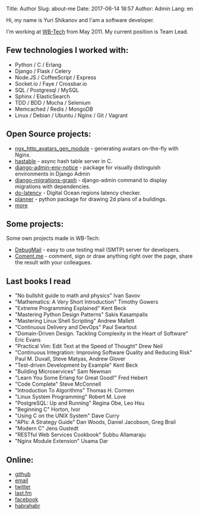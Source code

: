 Title: Author
Slug: about-me
Date: 2017-06-14 18:57
Author: Admin
Lang: en

Hi, my name is Yuri Shikanov and I'am a software developer.

I'm working at [WB-Tech](https://wbtech.pro/) from May 2011. My current position is Team Lead.

Few technologies I worked with:
----------------------------------------

-   Python / C / Erlang 
-   Django / Flask / Celery
-   Node.JS / CoffeeScript / Express
-   Socket.io / Faye / Crossbar.io
-   SQL / Postgresql / MySQL 
-   Sphinx / ElasticSearch
-   TDD / BDD / Mocha / Selenium
-   Memcached / Redis / MongoDB
-   Linux / Debian / Ubuntu / Nginx / Git / Vagrant


Open Source projects:
-------------

-  [ngx_http_avatars_gen_module](https://github.com/dizballanze/ngx_http_avatars_gen_module) - generating avatars on-the-fly with Nginx.
-  [hastable](https://github.com/dizballanze/hashtable) - async hash table server in C.
-  [django-admin-env-notice](https://github.com/dizballanze/django-admin-env-notice) - package for visually distinguish environments in Django Admin
-  [django-migrations-graph](https://github.com/dizballanze/django-migrations-graph) - django-admin command to display migrations with dependencies.
-  [do-latency](https://github.com/dizballanze/do-latency) - Digital Ocean regions latency checker.
-  [planner](https://github.com/dizballanze/planner) - python package for drawing 2d plans of a buildings.
-  [more](https://github.com/dizballanze?tab=repositories&q=&type=source)


Some projects:
--------------------

Some own projects made in WB-Tech:

-  [DebugMail](https://debugmail.io) - easy to use testing mail (SMTP) server for developers.
-  [Coment.me](http://coment.me/) - comment, sign or draw anything right over the page, share the result with your colleagues.


Last books I read
----------------

- "No bullshit guide to math and physics" Ivan Savov
- "Mathematics: A Very Short Introduction" Timothy Gowers
- "Extreme Programming Explained" Kent Beck
- "Mastering Python Design Patterns" Sakis Kasampalis
- "Mastering Linux Shell Scripting" Andrew Mallett
- "Continuous Delivery and DevOps" Paul Swartout
- "Domain-Driven Design. Tackling Complexity in the Heart of Software" Eric Evans
- "Practical Vim: Edit Text at the Speed of Thought" Drew Neil
- "Continuous Integration: Improving Software Quality and Reducing Risk" Paul M. Duvall, Steve Matyas, Andrew Glover
- "Test-driven Development by Example" Kent Beck
- "Building Microservices" Sam Newman
- "Learn You Some Erlang for Great Good!" Fred Hebert
- "Code Complete" Steve McConnell
- "Introduction To Algorithms" Thomas H. Cormen
- "Linux System Programming" Robert M. Love
- "PostgreSQL: Up and Running" Regina Obe, Leo Hsu
- "Beginning C" Horton, Ivor
- "Using C on the UNIX System" Dave Curry
- "APIs: A Strategy Guide" Dan Woods, Daniel Jacobson, Greg Brail
- "Modern C" Jens Gustedt
- "RESTful Web Services Cookbook" Subbu Allamaraju
- "Nginx Module Extension" Usama Dar


Online:
--------


- [github](https://github.com/dizballanze)
- [email](mailto:dizballanze@gmail.com)
- [twitter](https://twitter.com/dizballanze)
- [last.fm](http://lastfm.com/user/dizballanze)
- [facebook](https://facebook.com/dizballanze)
- [habrahabr](https://habrahabr.ru/users/dizballanze/)
